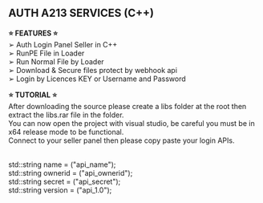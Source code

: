 <h2>AUTH A213 SERVICES (C++)</h2>

<b>⭐️ FEATURES ⭐️</b> <br>
➢ Auth Login Panel Seller in C++ <br>
➢ RunPE File in Loader <br>
➢ Run Normal File by Loader <br>
➢ Download & Secure files protect by webhook api <br>
➢ Login by Licences KEY or Username and Password <br>

<b>⭐️ TUTORIAL ⭐️</b><br>
After downloading the source please create a libs folder at the root then extract the libs.rar file in the folder. <br>
You can now open the project with visual studio, be careful you must be in x64 release mode to be functional. <br>
Connect to your seller panel then please copy paste your login APIs. <br> <br>


std::string name = ("api_name");  <br>
std::string ownerid = ("api_ownerid");  <br>
std::string secret = ("api_secret");  <br>
std::string version = ("api_1.0"); <br>


